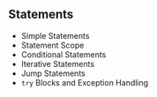 ## Statements
- Simple Statements
- Statement Scope
- Conditional Statements
- Iterative Statements
- Jump Statements
- `try` Blocks and Exception Handling
